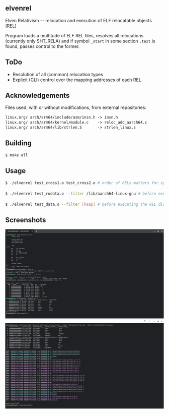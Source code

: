 ## elvenrel

Elven Relativism -- relocation and execution of ELF relocatable objects (REL)

Program loads a multitude of ELF REL files, resolves all relocations (currently only SHT_RELA) and if symbol `_start` in some section `.text` is found, passes control to the former.

## ToDo

* Resolution of all (common) relocation types
* Explicit (CLI) control over the mapping addresses of each REL

## Acknowledgements

Files used, with or without modifications, from external repositories:

	linux.org/ arch/arm64/include/asm/insn.h -> insn.h
	linux.org/ arch/arm64/kernel/module.c    -> reloc_add_aarch64.c
	linux.org/ arch/arm64/lib/strlen.S       -> strlen_linux.s

## Building

	$ make all

## Usage

```sh
$ ./elvenrel test_cross1.o test_cross2.o # order of RELs matters for symbol resolution; undefined symbols in later RELs are sought in earlier RELs

$ ./elvenrel test_rodata.o --filter /lib/aarch64-linux-gnu # before executing the REL dispose of VMAs from file mappings containing /lib/aarch64-linux-gnu in the path

$ ./elvenrel test_data.o --filter [heap] # before executing the REL dispose of the VMA designated as `[heap]`, i.e. the process heap
```

## Screenshots

![hello_sample](image/screenshot000.png "hello sample")
![vma_sample](image/screenshot001.png "vma sample")

